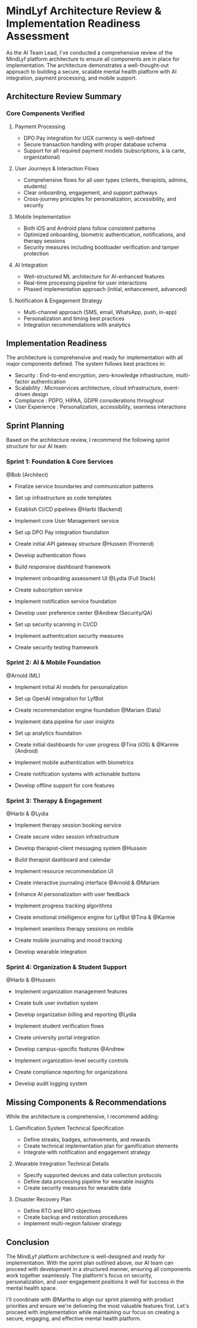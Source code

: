 # MindLyf Architecture Review & Implementation Readiness Assessment
As the AI Team Lead, I've conducted a comprehensive review of the MindLyf platform architecture to ensure all components are in place for implementation. The architecture demonstrates a well-thought-out approach to building a secure, scalable mental health platform with AI integration, payment processing, and mobile support.

## Architecture Review Summary
### Core Components Verified
1. Payment Processing
   
   - DPO Pay integration for UGX currency is well-defined
   - Secure transaction handling with proper database schema
   - Support for all required payment models (subscriptions, à la carte, organizational)
2. User Journeys & Interaction Flows
   
   - Comprehensive flows for all user types (clients, therapists, admins, students)
   - Clear onboarding, engagement, and support pathways
   - Cross-journey principles for personalization, accessibility, and security
3. Mobile Implementation
   
   - Both iOS and Android plans follow consistent patterns
   - Optimized onboarding, biometric authentication, notifications, and therapy sessions
   - Security measures including bootloader verification and tamper protection
4. AI Integration
   
   - Well-structured ML architecture for AI-enhanced features
   - Real-time processing pipeline for user interactions
   - Phased implementation approach (initial, enhancement, advanced)
5. Notification & Engagement Strategy
   
   - Multi-channel approach (SMS, email, WhatsApp, push, in-app)
   - Personalization and timing best practices
   - Integration recommendations with analytics
## Implementation Readiness
The architecture is comprehensive and ready for implementation with all major components defined. The system follows best practices in:

- Security : End-to-end encryption, zero-knowledge infrastructure, multi-factor authentication
- Scalability : Microservices architecture, cloud infrastructure, event-driven design
- Compliance : PDPO, HIPAA, GDPR considerations throughout
- User Experience : Personalization, accessibility, seamless interactions
## Sprint Planning
Based on the architecture review, I recommend the following sprint structure for our AI team:

### Sprint 1: Foundation & Core Services
@Bob (Architect)

- Finalize service boundaries and communication patterns
- Set up infrastructure as code templates
- Establish CI/CD pipelines
@Harbi (Backend)

- Implement core User Management service
- Set up DPO Pay integration foundation
- Create initial API gateway structure
@Hussein (Frontend)

- Develop authentication flows
- Build responsive dashboard framework
- Implement onboarding assessment UI
@Lydia (Full Stack)

- Create subscription service
- Implement notification service foundation
- Develop user preference center
@Andrew (Security/QA)

- Set up security scanning in CI/CD
- Implement authentication security measures
- Create security testing framework
### Sprint 2: AI & Mobile Foundation
@Arnold (ML)

- Implement initial AI models for personalization
- Set up OpenAI integration for LyfBot
- Create recommendation engine foundation
@Mariam (Data)

- Implement data pipeline for user insights
- Set up analytics foundation
- Create initial dashboards for user progress
@Tina (iOS) & @Karmie (Android)

- Implement mobile authentication with biometrics
- Create notification systems with actionable buttons
- Develop offline support for core features
### Sprint 3: Therapy & Engagement
@Harbi & @Lydia

- Implement therapy session booking service
- Create secure video session infrastructure
- Develop therapist-client messaging system
@Hussein

- Build therapist dashboard and calendar
- Implement resource recommendation UI
- Create interactive journaling interface
@Arnold & @Mariam

- Enhance AI personalization with user feedback
- Implement progress tracking algorithms
- Create emotional intelligence engine for LyfBot
@Tina & @Karmie

- Implement seamless therapy sessions on mobile
- Create mobile journaling and mood tracking
- Develop wearable integration
### Sprint 4: Organization & Student Support
@Harbi & @Hussein

- Implement organization management features
- Create bulk user invitation system
- Develop organization billing and reporting
@Lydia

- Implement student verification flows
- Create university portal integration
- Develop campus-specific features
@Andrew

- Implement organization-level security controls
- Create compliance reporting for organizations
- Develop audit logging system
## Missing Components & Recommendations
While the architecture is comprehensive, I recommend adding:

1. Gamification System Technical Specification
   
   - Define streaks, badges, achievements, and rewards
   - Create technical implementation plan for gamification elements
   - Integrate with notification and engagement strategy
2. Wearable Integration Technical Details
   
   - Specify supported devices and data collection protocols
   - Define data processing pipeline for wearable insights
   - Create security measures for wearable data
3. Disaster Recovery Plan
   
   - Define RTO and RPO objectives
   - Create backup and restoration procedures
   - Implement multi-region failover strategy
## Conclusion
The MindLyf platform architecture is well-designed and ready for implementation. With the sprint plan outlined above, our AI team can proceed with development in a structured manner, ensuring all components work together seamlessly. The platform's focus on security, personalization, and user engagement positions it well for success in the mental health space.

I'll coordinate with @Martha to align our sprint planning with product priorities and ensure we're delivering the most valuable features first. Let's proceed with implementation while maintaining our focus on creating a secure, engaging, and effective mental health platform.